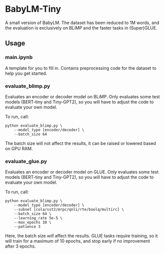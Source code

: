 # BabyLM-Tiny
A small version of BabyLM. The dataset has been reduced to 1M words, and the evaluation is exclusively on BLiMP and the faster tasks in (Super)GLUE.




## Usage

### main.ipynb
A template for you to fill in. Contains preprocessing code for the dataset to help you get started.



### evaluate_blimp.py
Evaluates an encoder or decoder model on BLiMP. Only evaluates some test models (BERT-tiny and Tiny-GPT2), so you will have to adjust the code to evaluate your own model.

To run, call:
```
python evaluate_blimp.py \
    --model_type [encoder/decoder] \
    --batch_size 64 
```

The batch size will not affect the results, it can be raised or lowered based on GPU RAM.


### evaluate_glue.py
Evaluates an encoder or decoder model on GLUE. Only evaluates some test models (BERT-tiny and Tiny-GPT2), so you will have to adjust the code to evaluate your own model.

To run, call:
```
python evaluate_blimp.py \
    --model_type [encoder/decoder] \
    --subset [cola/sst2/mrpc/qnli/rte/boolq/multirc] \
    --batch_size 64 \
    --learning_rate 5e-5 \
    --max_epochs 10 \
    --patience 3 
```

Here, the batch size *will* affect the results. GLUE tasks require training, so it will train for a maximum of 10 epochs, and stop early if no improvement after 3 epochs.

